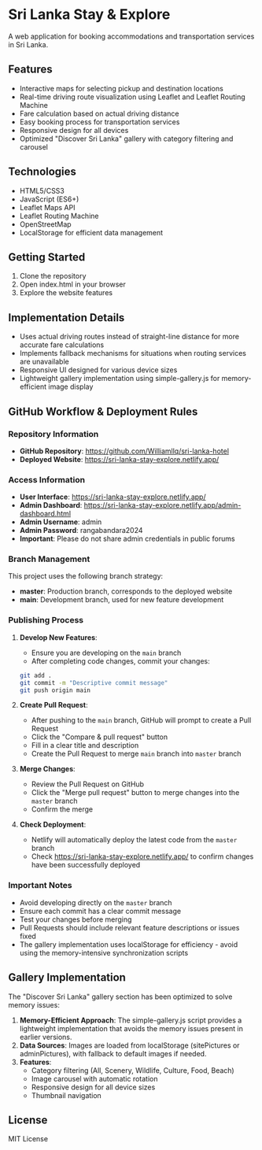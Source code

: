 # Sri Lanka Stay & Explore

A web application for booking accommodations and transportation services in Sri Lanka.

## Features

- Interactive maps for selecting pickup and destination locations
- Real-time driving route visualization using Leaflet and Leaflet Routing Machine
- Fare calculation based on actual driving distance
- Easy booking process for transportation services
- Responsive design for all devices
- Optimized "Discover Sri Lanka" gallery with category filtering and carousel

## Technologies

- HTML5/CSS3
- JavaScript (ES6+)
- Leaflet Maps API
- Leaflet Routing Machine
- OpenStreetMap
- LocalStorage for efficient data management

## Getting Started

1. Clone the repository
2. Open index.html in your browser
3. Explore the website features

## Implementation Details

- Uses actual driving routes instead of straight-line distance for more accurate fare calculations
- Implements fallback mechanisms for situations when routing services are unavailable
- Responsive UI designed for various device sizes
- Lightweight gallery implementation using simple-gallery.js for memory-efficient image display

## GitHub Workflow & Deployment Rules

### Repository Information

- **GitHub Repository**: https://github.com/Williamllq/sri-lanka-hotel
- **Deployed Website**: https://sri-lanka-stay-explore.netlify.app/

### Access Information

- **User Interface**: https://sri-lanka-stay-explore.netlify.app/
- **Admin Dashboard**: https://sri-lanka-stay-explore.netlify.app/admin-dashboard.html
- **Admin Username**: admin
- **Admin Password**: rangabandara2024
- **Important**: Please do not share admin credentials in public forums

### Branch Management

This project uses the following branch strategy:

- **master**: Production branch, corresponds to the deployed website
- **main**: Development branch, used for new feature development

### Publishing Process

1. **Develop New Features**:
   - Ensure you are developing on the `main` branch
   - After completing code changes, commit your changes:
   ```bash
   git add .
   git commit -m "Descriptive commit message"
   git push origin main
   ```

2. **Create Pull Request**:
   - After pushing to the `main` branch, GitHub will prompt to create a Pull Request
   - Click the "Compare & pull request" button
   - Fill in a clear title and description
   - Create the Pull Request to merge `main` branch into `master` branch

3. **Merge Changes**:
   - Review the Pull Request on GitHub
   - Click the "Merge pull request" button to merge changes into the `master` branch
   - Confirm the merge

4. **Check Deployment**:
   - Netlify will automatically deploy the latest code from the `master` branch
   - Check https://sri-lanka-stay-explore.netlify.app/ to confirm changes have been successfully deployed

### Important Notes

- Avoid developing directly on the `master` branch
- Ensure each commit has a clear commit message
- Test your changes before merging
- Pull Requests should include relevant feature descriptions or issues fixed
- The gallery implementation uses localStorage for efficiency - avoid using the memory-intensive synchronization scripts

## Gallery Implementation

The "Discover Sri Lanka" gallery section has been optimized to solve memory issues:

1. **Memory-Efficient Approach**: The simple-gallery.js script provides a lightweight implementation that avoids the memory issues present in earlier versions.
2. **Data Sources**: Images are loaded from localStorage (sitePictures or adminPictures), with fallback to default images if needed.
3. **Features**:
   - Category filtering (All, Scenery, Wildlife, Culture, Food, Beach)
   - Image carousel with automatic rotation
   - Responsive design for all device sizes
   - Thumbnail navigation

## License

MIT License 